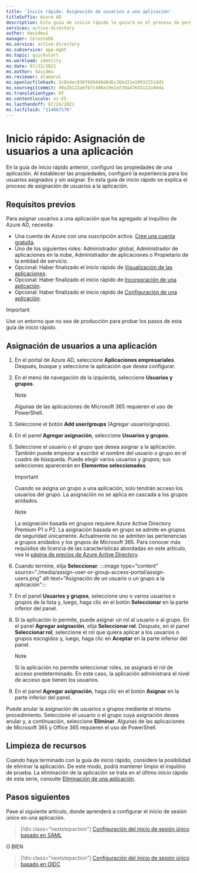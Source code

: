 ```yaml
---
title: 'Inicio rápido: Asignación de usuarios a una aplicación'
titleSuffix: Azure AD
description: Esta guía de inicio rápido le guiará en el proceso de permitir que los usuarios usen una aplicación que ha configurado para usar Azure AD como proveedor de identidades.
services: active-directory
author: davidmu1
manager: CelesteDG
ms.service: active-directory
ms.subservice: app-mgmt
ms.topic: quickstart
ms.workload: identity
ms.date: 07/23/2021
ms.author: davidmu
ms.reviewer: alamaral
ms.openlocfilehash: 5c8b4ec030f60b940d8d6c36bd31e10932151dd5
ms.sourcegitcommit: d9a2b122a6fb7c406e19e2af30a47643122c04da
ms.translationtype: HT
ms.contentlocale: es-ES
ms.lasthandoff: 07/24/2021
ms.locfileid: "114667176"
---
```

# <a name="quickstart-assign-users-to-an-application"></a>Inicio rápido: Asignación de usuarios a una aplicación

En la guía de inicio rápido anterior, configuró las propiedades de una aplicación. Al establecer las propiedades, configuró la experiencia para los usuarios asignados y sin asignar. En esta guía de inicio rápido se explica el proceso de asignación de usuarios a la aplicación.

## <a name="prerequisites"></a>Requisitos previos

Para asignar usuarios a una aplicación que ha agregado al inquilino de Azure AD, necesita:

- Una cuenta de Azure con una suscripción activa. [Cree una cuenta gratuita](https://azure.microsoft.com/free/?WT.mc_id=A261C142F).
- Uno de los siguientes roles: Administrador global, Administrador de aplicaciones en la nube, Administrador de aplicaciones o Propietario de la entidad de servicio.
- Opcional: Haber finalizado el inicio rápido de [Visualización de las aplicaciones](view-applications-portal.md).
- Opcional: Haber finalizado el inicio rápido de [Incorporación de una aplicación](add-application-portal.md).
- Opcional: Haber finalizado el inicio rápido de [Configuración de una aplicación](add-application-portal-configure.md).

>[!IMPORTANT]
>Use un entorno que no sea de producción para probar los pasos de esta guía de inicio rápido.

## <a name="assign-users-to-an-app"></a>Asignación de usuarios a una aplicación

1. En el portal de Azure AD, seleccione **Aplicaciones empresariales**. Después, busque y seleccione la aplicación que desea configurar.
2. En el menú de navegación de la izquierda, seleccione **Usuarios y grupos**.
   > [!NOTE]
   > Algunas de las aplicaciones de Microsoft 365 requieren el uso de PowerShell.
3. Seleccione el botón **Add user/groups** (Agregar usuario/grupos).
4. En el panel **Agregar asignación**, seleccione **Usuarios y grupos**.
5. Seleccione el usuario o el grupo que desea asignar a la aplicación. También puede empezar a escribir el nombre del usuario o grupo en el cuadro de búsqueda. Puede elegir varios usuarios y grupos; sus selecciones aparecerán en **Elementos seleccionados**.
    > [!IMPORTANT]
    > Cuando se asigna un grupo a una aplicación, solo tendrán acceso los usuarios del grupo. La asignación no se aplica en cascada a los grupos anidados.

    > [!NOTE]
    > La asignación basada en grupos requiere Azure Active Directory Premium P1 o P2. La asignación basada en grupo se admite en grupos de seguridad únicamente. Actualmente no se admiten las pertenencias a grupos anidados y los grupos de Microsoft 365. Para conocer más requisitos de licencia de las características abordadas en este artículo, vea la [página de precios de Azure Active Directory](https://azure.microsoft.com/pricing/details/active-directory).
6. Cuando termine, elija **Seleccionar**.
   :::image type="content" source="./media/assign-user-or-group-access-portal/assign-users.png" alt-text="Asignación de un usuario o un grupo a la aplicación":::
7. En el panel **Usuarios y grupos**, seleccione uno o varios usuarios o grupos de la lista y, luego, haga clic en el botón **Seleccionar** en la parte inferior del panel.
8. Si la aplicación lo permite, puede asignar un rol al usuario o al grupo. En el panel **Agregar asignación**, elija **Seleccionar rol**. Después, en el panel **Seleccionar rol**, seleccione el rol que quiera aplicar a los usuarios o grupos escogidos y, luego, haga clic en **Aceptar** en la parte inferior del panel.
    > [!NOTE]
    > Si la aplicación no permite seleccionar roles, se asignará el rol de acceso predeterminado. En este caso, la aplicación administrará el nivel de acceso que tienen los usuarios.
9. En el panel **Agregar asignación**, haga clic en el botón **Asignar** en la parte inferior del panel.

Puede anular la asignación de usuarios o grupos mediante el mismo procedimiento. Seleccione el usuario o el grupo cuya asignación desea anular y, a continuación, seleccione **Eliminar**. Algunas de las aplicaciones de Microsoft 365 y Office 365 requieren el uso de PowerShell.

## <a name="clean-up-resources"></a>Limpieza de recursos

Cuando haya terminado con la guía de inicio rápido, considere la posibilidad de eliminar la aplicación. De este modo, podrá mantener limpio el inquilino de prueba. La eliminación de la aplicación se trata en el último inicio rápido de esta serie, consulte [Eliminación de una aplicación](delete-application-portal.md).

## <a name="next-steps"></a>Pasos siguientes

Pase al siguiente artículo, donde aprenderá a configurar el inicio de sesión único en una aplicación.
> [!div class="nextstepaction"]
> [Configuración del inicio de sesión único basado en SAML](add-application-portal-setup-sso.md)

O BIEN

> [!div class="nextstepaction"]
> [Configuración del inicio de sesión único basado en OIDC](add-application-portal-setup-oidc-sso.md)
